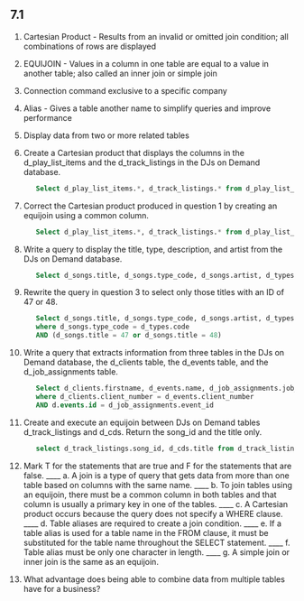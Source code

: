## 7.1

1. Cartesian Product - Results from an invalid or omitted join condition; all combinations of rows are displayed
2. EQUIJOIN - Values in a column in one table are equal to a value in another table; also called an inner join or simple join
3. Connection command exclusive to a specific company
4. Alias - Gives a table another name to simplify queries and improve performance
5. Display data from two or more related tables

1. Create a Cartesian product that displays the columns in the d_play_list_items and the d_track_listings in the DJs on Demand database.
   ```sql
      Select d_play_list_items.*, d_track_listings.* from d_play_list_items, d_track_listings
   ```
2. Correct the Cartesian product produced in question 1 by creating an equijoin using a common column.
   ```sql
      Select d_play_list_items.*, d_track_listings.* from d_play_list_items, d_track_listings where d_play_list_items.song_id = d_track_listings.song_id
   ```  
3. Write a query to display the title, type, description, and artist from the DJs on Demand database.
   ```sql
      Select d_songs.title, d_songs.type_code, d_songs.artist, d_types.description from d_songs, d_types where d_songs.type_code = d_types.code
   ```
4. Rewrite the query in question 3 to select only those titles with an ID of 47 or 48.
   ```sql
      Select d_songs.title, d_songs.type_code, d_songs.artist, d_types.description from d_songs, d_types
      where d_songs.type_code = d_types.code
      AND (d_songs.title = 47 or d_songs.title = 48) 
   ```
5. Write a query that extracts information from three tables in the DJs on Demand database, the d_clients table, the d_events table, and the d_job_assignments table.
   ```sql
      Select d_clients.firstname, d_events.name, d_job_assignments.job_date from d_clients, d_events, d_job_assignments
      where d_clients.client_number = d_events.client_number
      AND d.events.id = d_job_assignments.event_id
   ```
6. Create and execute an equijoin between DJs on Demand tables d_track_listings and d_cds. Return the song_id and the title only.
   ```sql
      select d_track_listings.song_id, d_cds.title from d_track_listings, d_cds where d_track_listings.cd_number = d_cds.dc_number
   ```
7. Mark T for the statements that are true and F for the statements that are false.
____ a. A join is a type of query that gets data from more than one table based on columns with the same name.
____ b. To join tables using an equijoin, there must be a common column in both tables and that column is usually a primary key in one of the tables.
____ c. A Cartesian product occurs because the query does not specify a WHERE clause.
____ d. Table aliases are required to create a join condition.
____ e. If a table alias is used for a table name in the FROM clause, it must be substituted for the table name throughout the SELECT statement.
____ f. Table alias must be only one character in length.
____ g. A simple join or inner join is the same as an equijoin.

8. What advantage does being able to combine data from multiple tables have for a business?




















